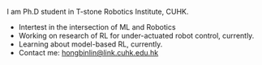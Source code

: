 I am Ph.D student in T-stone Robotics Institute, CUHK.

- Intertest in the intersection of ML and Robotics
- Working on research of RL for under-actuated robot control, currently.
- Learning about model-based RL, currently. 
- Contact me: hongbinlin@link.cuhk.edu.hk


<!-- 
**linhongbin/linhongbin** is a ✨ _special_ ✨ repository because its `README.md` (this file) appears on your GitHub profile.

Here are some ideas to get you started:

- 🔭 I’m currently working on ...
- 🌱 I’m currently learning ...
- 👯 I’m looking to collaborate on ...
- 🤔 I’m looking for help with ...
- 💬 Ask me about ...
- 📫 How to reach me: ...
- 😄 Pronouns: ...
- ⚡ Fun fact: ... -->

